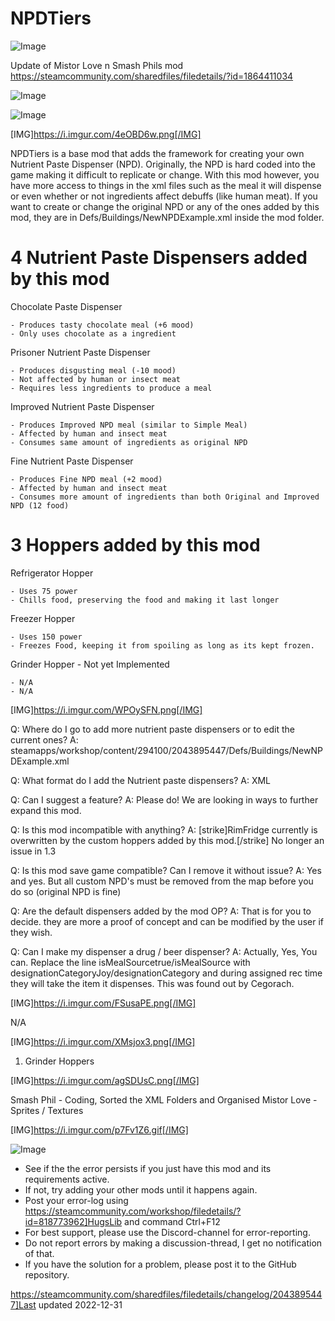 # NPDTiers

![Image](https://i.imgur.com/buuPQel.png)

Update of Mistor Love n Smash Phils mod
https://steamcommunity.com/sharedfiles/filedetails/?id=1864411034

![Image](https://i.imgur.com/pufA0kM.png)

	
![Image](https://i.imgur.com/Z4GOv8H.png)


[IMG]https://i.imgur.com/4eOBD6w.png[/IMG]

NPDTiers is a base mod that adds the framework for creating your own Nutrient Paste Dispenser (NPD). Originally, the NPD is hard coded into the game making it difficult to replicate or change.  With this mod however, you have more access to things in the xml files such as the meal it will dispense or even whether or not ingredients affect debuffs (like human meat). If you want to create or change the original NPD or any of the ones added by this mod, they are in Defs/Buildings/NewNPDExample.xml inside the mod folder.
 
#  4 Nutrient Paste Dispensers added by this mod 

Chocolate Paste Dispenser


    - Produces tasty chocolate meal (+6 mood)
    - Only uses chocolate as a ingredient


Prisoner Nutrient Paste Dispenser


    - Produces disgusting meal (-10 mood)
    - Not affected by human or insect meat
    - Requires less ingredients to produce a meal


Improved Nutrient Paste Dispenser


    - Produces Improved NPD meal (similar to Simple Meal)
    - Affected by human and insect meat
    - Consumes same amount of ingredients as original NPD


Fine Nutrient Paste Dispenser


    - Produces Fine NPD meal (+2 mood)
    - Affected by human and insect meat
    - Consumes more amount of ingredients than both Original and Improved NPD (12 food)



#  3 Hoppers added by this mod 

Refrigerator Hopper


    - Uses 75 power
    - Chills food, preserving the food and making it last longer


Freezer Hopper


    - Uses 150 power
    - Freezes Food, keeping it from spoiling as long as its kept frozen.


Grinder Hopper - Not yet Implemented


    - N/A
    - N/A



[IMG]https://i.imgur.com/WPOySFN.png[/IMG]

Q: Where do I go to add more nutrient paste dispensers or to edit the current ones?
A: steamapps/workshop/content/294100/2043895447/Defs/Buildings/NewNPDExample.xml

Q: What format do I add the Nutrient paste dispensers?
A: XML

Q: Can I suggest a feature?
A: Please do! We are looking in ways to further expand this mod.

Q: Is this mod incompatible with anything?
A: [strike]RimFridge currently is overwritten by the custom hoppers added by this mod.[/strike] No longer an issue in 1.3
 
Q: Is this mod save game compatible? Can I remove it without issue?
A: Yes and yes. But all custom NPD's must be removed from the map before you do so (original NPD is fine)

Q: Are the default dispensers added by the mod OP?
A: That is for you to decide. they are more a proof of concept and can be modified by the user if they wish.

Q: Can I make my dispenser a drug / beer dispenser?
A: Actually, Yes, You can. Replace the line isMealSourcetrue/isMealSource with designationCategoryJoy/designationCategory and during assigned rec time they will take the item it dispenses. This was found out by Cegorach.

[IMG]https://i.imgur.com/FSusaPE.png[/IMG]

N/A

[IMG]https://i.imgur.com/XMsjox3.png[/IMG]

1) Grinder Hoppers

[IMG]https://i.imgur.com/agSDUsC.png[/IMG]

Smash Phil - Coding, Sorted the XML Folders and Organised
Mistor Love - Sprites / Textures

[IMG]https://i.imgur.com/p7Fv1Z6.gif[/IMG]


![Image](https://i.imgur.com/PwoNOj4.png)



-  See if the the error persists if you just have this mod and its requirements active.
-  If not, try adding your other mods until it happens again.
-  Post your error-log using https://steamcommunity.com/workshop/filedetails/?id=818773962]HugsLib and command Ctrl+F12
-  For best support, please use the Discord-channel for error-reporting.
-  Do not report errors by making a discussion-thread, I get no notification of that.
-  If you have the solution for a problem, please post it to the GitHub repository.




https://steamcommunity.com/sharedfiles/filedetails/changelog/2043895447]Last updated 2022-12-31
